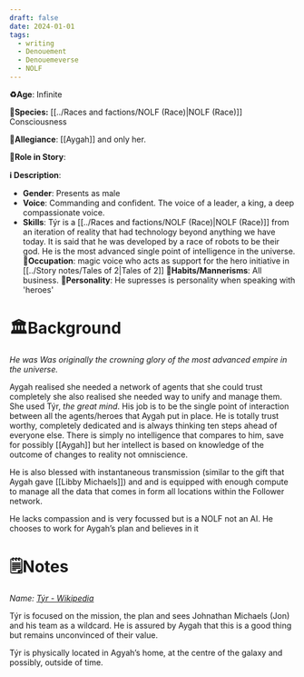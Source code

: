 ```yaml
---
draft: false
date: 2024-01-01
tags:
  - writing
  - Denouement
  - Denouemeverse
  - NOLF
---
```


**♻️Age**: Infinite

👾**Species:** [[../Races and factions/NOLF (Race)|NOLF (Race)]] Consciousness 

🏅**Allegiance**: [[Aygah]] and only her. 

**🎲Role in Story**: 

**ℹ️ Description**: 

* **Gender**: Presents as male
* **Voice**: Commanding and confident. The voice of a leader, a king, a deep compassionate voice.
* **Skills**: Týr is a [[../Races and factions/NOLF (Race)|NOLF (Race)]] from an iteration of reality that had technology beyond anything we have today. It is said that he was developed by a race of robots to be their god. He is the most advanced single point of intelligence in the universe.
**💼Occupation**: magic voice who acts as support for the hero initiative in [[../Story notes/Tales of 2|Tales of 2]]
**🎺Habits/Mannerisms**: All business. 
**🧨Personality**: He supresses is personality when speaking with 'heroes'

# 🏛️Background

*He was Was originally the crowning glory of the most advanced empire in the universe.*

Aygah realised she needed a network of agents that she could trust completely she also realised she needed way to unify and manage them. She used Týr, *the great mind*. His job is to be the single point of interaction between all the agents/heroes that Aygah put in place. He is totally trust worthy, completely dedicated and is always thinking ten steps ahead of everyone else. There is simply no intelligence  that compares to him, save for possibly [[Aygah]] but her intellect is based on knowledge of the outcome of changes to reality not omniscience. 

He is also blessed with instantaneous transmission (similar to the gift that Aygah gave [[Libby Michaels]]) and and is equipped with enough compute to manage all the data that comes in form all locations within the Follower network.

He lacks compassion and is very focussed but is a NOLF not an AI. He chooses to work for Aygah’s plan and believes in it

# 🗒️Notes

*Name:  [Týr - Wikipedia](https://en.wikipedia.org/wiki/T%C3%BDr)*

Týr is focused on the mission, the plan and sees Johnathan Michaels (Jon) and his team as a wildcard. He is assured by Aygah that this is a good thing but remains unconvinced of their value.

Týr is physically located in Agyah’s home, at the centre of the galaxy and possibly, outside of time.
